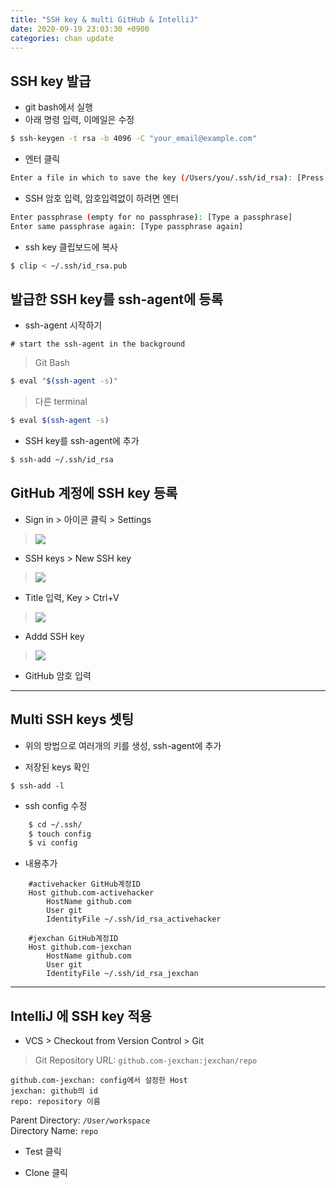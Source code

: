 ```yaml
---
title: "SSH key & multi GitHub & IntelliJ"
date: 2020-09-19 23:03:30 +0900
categories: chan update
---
```

## SSH key 발급

- git bash에서 실행
- 아래 명령 입력, 이메일은 수정

```bash
$ ssh-keygen -t rsa -b 4096 -C "your_email@example.com"
```
- 엔터 클릭

```bash
Enter a file in which to save the key (/Users/you/.ssh/id_rsa): [Press enter]
```

- SSH 암호 입력, 암호입력없이 하려면 엔터

```bash
Enter passphrase (empty for no passphrase): [Type a passphrase]
Enter same passphrase again: [Type passphrase again]
```
- ssh key 클립보드에 복사

```bash
$ clip < ~/.ssh/id_rsa.pub
```

## 발급한 SSH key를 ssh-agent에 등록

- ssh-agent 시작하기
```
# start the ssh-agent in the background
```

> Git Bash
```bash
$ eval "$(ssh-agent -s)"
```
> 다른 terminal
```bash
$ eval $(ssh-agent -s)
```

- SSH key를 ssh-agent에 추가
```bash
$ ssh-add ~/.ssh/id_rsa
```


## GitHub 계정에 SSH key 등록

- Sign in  > 아이콘 클릭 > Settings

> ![](https://help.github.com/assets/images/help/settings/userbar-account-settings.png)

- SSH keys > New SSH key

>![](https://help.github.com/assets/images/help/settings/settings-sidebar-ssh-keys.png)

- Title 입력, Key > Ctrl+V

>![](https://help.github.com/assets/images/help/settings/ssh-key-paste.png)

- Addd SSH key

>![](https://help.github.com/assets/images/help/settings/ssh-add-key.png)


- GitHub 암호 입력

***


Multi SSH keys 셋팅
---

- 위의 방법으로 여러개의 키를 생성, ssh-agent에 추가

- 저장된 keys 확인

`$ ssh-add -l`

- ssh config 수정

```bash
    $ cd ~/.ssh/
    $ touch config
    $ vi config
```

- 내용추가
```shell
    #activehacker GitHub계정ID
    Host github.com-activehacker
        HostName github.com
        User git
        IdentityFile ~/.ssh/id_rsa_activehacker

    #jexchan GitHub계정ID
    Host github.com-jexchan
        HostName github.com
        User git
        IdentityFile ~/.ssh/id_rsa_jexchan
```
***
## IntelliJ 에 SSH key 적용

- VCS > Checkout from Version Control > Git

> Git Repository URL:  `github.com-jexchan:jexchan/repo`

```
github.com-jexchan: config에서 설정한 Host
jexchan: github의 id
repo: repository 이름
```
 Parent Directory: `/User/workspace`<br />
 Directory Name: `repo`

- Test 클릭

- Clone 클릭
